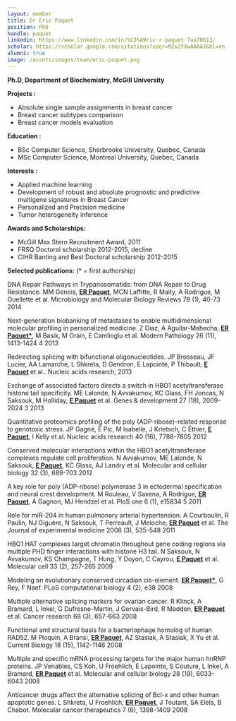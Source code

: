 ```yaml
---
layout: member
title: Dr Eric Paquet
position: PhD
handle: paquet
linkedin: https://www.linkedin.com/in/%C3%A9ric-r-paquet-7aa70613/
scholar: https://scholar.google.com/citations?user=MZv2fXwAAAAJ&hl=en
alumni: true
image: /assets/images/team/eric-paquet.png
---
```


<strong>Ph.D, Department of Biochemistry, McGill University</strong>

<strong>Projects :</strong>
<ul>
 	<li>Absolute single sample assignments in breast cancer</li>
 	<li>Breast cancer subtypes comparison</li>
 	<li>Breast cancer models evaluation</li>
</ul>
<strong>Education :</strong>
<ul>
 	<li>BSc Computer Science, Sherbrooke University, Quebec, Canada</li>
 	<li>MSc Computer Science, Montreal University, Quebec, Canada</li>
</ul>
<strong>Interests :</strong>
<ul>
 	<li>Applied machine learning</li>
 	<li>Development of robust and absolute prognostic and predictive multigene signatures in Breast Cancer</li>
 	<li>Personalized and Precision medicine</li>
 	<li>Tumor heterogeneity inference</li>
</ul>
<strong>Awards and Scholarships:</strong>
<ul>
 	<li>McGill Max Stern Recruitment Award, 2011</li>
 	<li>FRSQ Doctoral scholarship 2012-2015, decline</li>
 	<li>CIHR Banting and Best Doctoral scholarship 2012-2015</li>
</ul>
<strong>Selected publications:</strong>
(* = first authorship)

DNA Repair Pathways in Trypanosomatids: from DNA Repair to Drug Resistance. MM Genois, <span style="text-decoration: underline;"><strong>ER Paquet</strong></span>, MCN Laffitte, R Maity, A Rodrigue, M Ouellette et al. Microbiology and Molecular Biology Reviews 78 (1), 40-73 2014

Next-generation biobanking of metastases to enable multidimensional molecular profiling in personalized medicine. Z Diaz, A Aguilar-Mahecha, <span style="text-decoration: underline;"><strong>ER Paquet*</strong></span>, M Basik, M Orain, E Camlioglu et al. Modern Pathology 26 (11), 1413-1424 4 2013

Redirecting splicing with bifunctional oligonucleotides. JP Brosseau, JF Lucier, AA Lamarche, L Shkreta, D Gendron, E Lapointe, P Thibault, <span style="text-decoration: underline;"><strong>E Paquet</strong></span> et al.. Nucleic acids research, 2013

Exchange of associated factors directs a switch in HBO1 acetyltransferase histone tail specificity. ME Lalonde, N Avvakumov, KC Glass, FH Joncas, N Saksouk, M Holliday, <span style="text-decoration: underline;"><strong>E Paquet</strong></span> et al. Genes &amp; development 27 (18), 2009-2024 3 2013

Quantitative proteomics profiling of the poly (ADP-ribose)-related response to genotoxic stress. JP Gagné, É Pic, M Isabelle, J Krietsch, C Éthier, <span style="text-decoration: underline;"><strong>E Paquet</strong></span>, I Kelly et al. Nucleic acids research 40 (16), 7788-7805 2012

Conserved molecular interactions within the HBO1 acetyltransferase complexes regulate cell proliferation. N Avvakumov, ME Lalonde, N Saksouk, <span style="text-decoration: underline;"><strong>E Paquet</strong></span>, KC Glass, AJ Landry et al. Molecular and cellular biology 32 (3), 689-703 2012

A key role for poly (ADP-ribose) polymerase 3 in ectodermal specification and neural crest development. M Rouleau, V Saxena, A Rodrigue, <span style="text-decoration: underline;"><strong>ER Paquet</strong></span>, A Gagnon, MJ Hendzel et al. PloS one 6 (1), e15834 5 2011

Role for miR-204 in human pulmonary arterial hypertension. A Courboulin, R Paulin, NJ Giguère, N Saksouk, T Perreault, J Meloche, <span style="text-decoration: underline;"><strong>ER Paquet</strong></span> et al. The Journal of experimental medicine 2008 (3), 535-548 2011

HBO1 HAT complexes target chromatin throughout gene coding regions via multiple PHD finger interactions with histone H3 tail. N Saksouk, N Avvakumov, KS Champagne, T Hung, Y Doyon, C Cayrou, <span style="text-decoration: underline;"><strong>E Paquet</strong></span> et al. Molecular cell 33 (2), 257-265 2009

Modeling an evolutionary conserved circadian cis-element. <strong><span style="text-decoration: underline;">ER Paquet*</span></strong>, G Rey, F Naef. PLoS computational biology 4 (2), e38 2008

Multiple alternative splicing markers for ovarian cancer. R Klinck, A Bramard, L Inkel, G Dufresne-Martin, J Gervais-Bird, R Madden, <span style="text-decoration: underline;"><strong>ER Paquet</strong></span> et al. Cancer research 68 (3), 657-663 2008

Functional and structural basis for a bacteriophage homolog of human RAD52. M Ploquin, A Bransi, <span style="text-decoration: underline;"><strong>ER Paquet</strong></span>, AZ Stasiak, A Stasiak, X Yu et al. Current Biology 18 (15), 1142-1146 2008

Multiple and specific mRNA processing targets for the major human hnRNP proteins. JP Venables, CS Koh, U Froehlich, E Lapointe, S Couture, L Inkel, A Bramard, <span style="text-decoration: underline;"><strong>ER Paquet</strong></span> et al. Molecular and cellular biology 28 (19), 6033-6043 2008

Anticancer drugs affect the alternative splicing of Bcl-x and other human apoptotic genes. L Shkreta, U Froehlich, <span style="text-decoration: underline;"><strong>ER Paquet</strong></span>, J Toutant, SA Elela, B Chabot. Molecular cancer therapeutics 7 (6), 1398-1409 2008